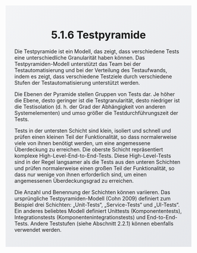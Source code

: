 <div class="rounded-lg border shadow-sm" style="background: linear-gradient(135deg,#F3F4F6 0%,#E5E7EB 100%); padding: 24px; border-color: #9CA3AF">
  <header style="margin-bottom:12px">
    <h1 class="text-2xl font-bold text-gray-900">5.1.6 Testpyramide</h1>
  </header>
  <article class="prose max-w-none">
    <p>Die Testpyramide ist ein Modell, das zeigt, dass verschiedene Tests eine unterschiedliche Granularität haben können. Das Testpyramiden-Modell unterstützt das Team bei der Testautomatisierung und bei der Verteilung des Testaufwands, indem es zeigt, dass verschiedene Testziele durch verschiedene Stufen der Testautomatisierung unterstützt werden.</p>
    <p>Die Ebenen der Pyramide stellen Gruppen von Tests dar. Je höher die Ebene, desto geringer ist die Testgranularität, desto niedriger ist die Testisolation (d. h. der Grad der Abhängigkeit von anderen Systemelementen) und umso größer die Testdurchführungszeit der Tests.</p>
    <p>Tests in der untersten Schicht sind klein, isoliert und schnell und prüfen einen kleinen Teil der Funktionalität, so dass normalerweise viele von ihnen benötigt werden, um eine angemessene Überdeckung zu erreichen. Die oberste Schicht repräsentiert komplexe High-Level-End-to-End-Tests. Diese High-Level-Tests sind in der Regel langsamer als die Tests aus den unteren Schichten und prüfen normalerweise einen großen Teil der Funktionalität, so dass nur wenige von ihnen erforderlich sind, um einen angemessenen Überdeckungsgrad zu erreichen.</p>
    <p>Die Anzahl und Benennung der Schichten können variieren. Das ursprüngliche Testpyramiden-Modell (Cohn 2009) definiert zum Beispiel drei Schichten: „Unit-Tests“, „Service-Tests“ und „UI-Tests“. Ein anderes beliebtes Modell definiert Unittests (Komponententests), Integrationstests (Komponentenintegrationstests) und End-to-End-Tests. Andere Teststufen (siehe Abschnitt 2.2.1) können ebenfalls verwendet werden.</p>
  </article>
</div>
